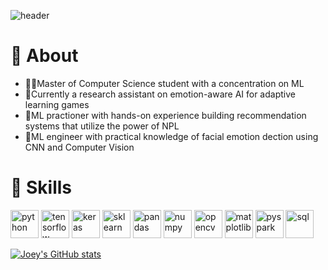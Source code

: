 ![header](https://capsule-render.vercel.app/api?type=waving&color=gradient&height=300&section=header&text=Hello%20everyone!😊&fontSize=90&animation=fadeIn)

<!--
**Cherisea/Cherisea** is a ✨ _special_ ✨ repository because its `README.md` (this file) appears on your GitHub profile.
Here are some ideas to get you started:
- 🔭 I’m currently working on ...
- 🌱 I’m currently learning ...
- 👯 I’m looking to collaborate on ...
- 🤔 I’m looking for help with ...
- 💬 Ask me about ...
- 📫 How to reach me: ...
- 😄 Pronouns: ...
- ⚡ Fun fact: ...
-->

# 🧐 About 

- 🧑‍🎓Master of Computer Science student with a concentration on ML
- 🔬Currently a research assistant on emotion-aware AI for adaptive learning games
- 🤖ML practioner with hands-on experience building recommendation systems that utilize the power of NPL
- 💟ML engineer with practical knowledge of facial emotion dection using CNN and Computer Vision

# 🚀 Skills
<p align='left'>
    <img src="https://cdn.jsdelivr.net/gh/devicons/devicon@latest/icons/python/python-original.svg" alt="python", width=45, height=45/>
    <img src="https://cdn.jsdelivr.net/gh/devicons/devicon@latest/icons/tensorflow/tensorflow-original.svg" alt="tensorflow", width=45, height=45/>
    <img src="https://cdn.jsdelivr.net/gh/devicons/devicon@latest/icons/keras/keras-original.svg" alt="keras", width=45, height=45/>
    <img src="https://cdn.jsdelivr.net/gh/devicons/devicon@latest/icons/scikitlearn/scikitlearn-original.svg" alt="sklearn", width=45, height=45/>
    <img src="https://cdn.jsdelivr.net/gh/devicons/devicon@latest/icons/pandas/pandas-original-wordmark.svg" alt="pandas", width=45, height=45/>
    <img src="https://cdn.jsdelivr.net/gh/devicons/devicon@latest/icons/numpy/numpy-original.svg" alt="numpy", width=45, height=45/>
    <img src="https://cdn.jsdelivr.net/gh/devicons/devicon@latest/icons/opencv/opencv-original-wordmark.svg" alt="opencv", width=45, height=45/>
    <img src="https://cdn.jsdelivr.net/gh/devicons/devicon@latest/icons/matplotlib/matplotlib-original.svg" alt="matplotlib", width=45, height=45/>
    <img src="https://cdn.jsdelivr.net/gh/devicons/devicon@latest/icons/apachespark/apachespark-original-wordmark.svg" alt="pyspark", width=45, height=45/>  
    <img src="https://cdn.jsdelivr.net/gh/devicons/devicon@latest/icons/mysql/mysql-original.svg" alt="sql", width=45, height=45/>
</p>

[![Joey's GitHub stats](https://github-readme-stats.vercel.app/api?username=Cherisea&show_icons=true&theme=gruvbox)](https://github.com/anuraghazra/github-readme-stats)
<!-- [![Top Langs](https://github-readme-stats.vercel.app/api/top-langs/?username=Cherisea&)](https://github.com/anuraghazra/github-readme-stats) -->
